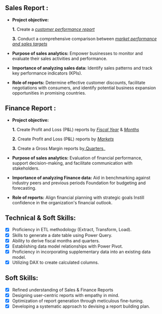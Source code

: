 ## Sales Report :


- **Project objective:** 

    **1.** Create a _[customer performance report](https://github.com/Rajwinder130197/Excel-Sales-Analytics/blob/main/Customer%20Performance%20Report.pdf)_ 

    **3.** Conduct a comprehensive comparison between _[market performance and sales targets](https://github.com/Rajwinder130197/Excel-Sales-Analytics/blob/main/Market%20performance%20vs%20target%20report.pdf)_

- **Purpose of sales analytics:** Empower businesses to monitor and evaluate their sales activities and performance.

- **Importance of analyzing sales data:** Identify sales patterns and track key performance indicators (KPIs).

- **Role of reports:** Determine effective customer discounts, facilitate negotiations with consumers, and identify potential business expansion opportunities in promising countries.


## Finance Report :

- **Project objective:** 

    **1.** Create Profit and Loss (P&L) reports by _[Fiscal Year](https://github.com/Rajwinder130197/Excel-Sales-Analytics/blob/main/Profit%20%26%20Loss%20by%20fiscal%20year.pdf)_ & _[Months](https://github.com/Rajwinder130197/Excel-Sales-Analytics/blob/main/Profit%20%26%20Loss%20by%20fiscal%20month.pdf)_ 

   **2.** Create Profit and Loss (P&L) reports by _[Markets](https://github.com/KirandeepMarala/Excel-Sales_Analysis/blob/main/P%26L%20Statement%20by%20Markets.pdf)_
  
   **3.** Create a Gross Margin reports by_[Quarters](https://github.com/Rajwinder130197/Excel-Sales-Analytics/blob/main/Customer%20Performance%20Report.pdf)_

- **Purpose of sales analytics:** Evaluation of financial performance, support decision-making, and facilitate communication with stakeholders.

- **Importance of analyzing Finance data:** Aid in benchmarking against industry peers and previous periods Foundation for budgeting and forecasting.

- **Role of reports:** Align financial planning with strategic goals Instill confidence in the organization's financial outlook.


## Technical & Soft Skills:
- [x]	Proficiency in ETL methodology (Extract, Transform, Load).
- [x]	Skills to generate a date table using Power Query.
- [x]	Ability to derive fiscal months and quarters.
- [x]	Establishing data model relationships with Power Pivot.
- [x]	Proficiency in incorporating supplementary data into an existing data model.
- [x]	Utilizing DAX to create calculated columns.

## Soft Skills:
- [x]	Refined understanding of Sales & Finance Reports
- [x]	Designing user-centric reports with empathy in mind.
- [x]	Optimization of report generation through meticulous fine-tuning.
- [x]	Developing a systematic approach to devising a report building plan.
